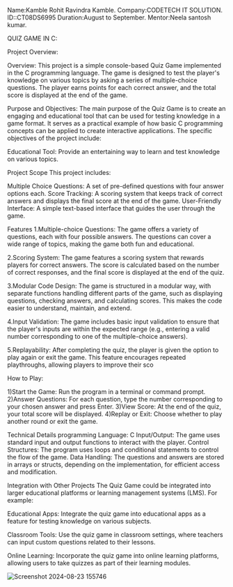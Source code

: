 Name:Kamble Rohit Ravindra Kamble.
Company:CODETECH IT SOLUTION.
ID::CT08DS6995
Duration:August to September.
Mentor:Neela santosh kumar.

QUIZ GAME IN C:

Project Overview:

Overview:
This project is a simple console-based Quiz Game implemented in the C programming language.
The game is designed to test the player's knowledge on various topics by asking a series of multiple-choice questions. 
The player earns points for each correct answer, and the total score is displayed at the end of the game.

Purpose and Objectives:
The main purpose of the Quiz Game is to create an engaging and educational tool that can be used for testing knowledge in a game format. It serves as a practical example of how basic C programming concepts can be applied to create interactive applications. The specific objectives of the project include:

Educational Tool: Provide an entertaining way to learn and test knowledge on various topics.

Project Scope
This project includes:

Multiple Choice Questions: A set of pre-defined questions with four answer options each.
Score Tracking: A scoring system that keeps track of correct answers and displays the final score at the end of the game.
User-Friendly Interface: A simple text-based interface that guides the user through the game.


Features
1.Multiple-choice Questions: The game offers a variety of questions, each with four possible answers.
The questions can cover a wide range of topics, making the game both fun and educational.

2.Scoring System: The game features a scoring system that rewards players for correct answers.
The score is calculated based on the number of correct responses, and the final score is displayed at the end of the quiz.

3.Modular Code Design: The game is structured in a modular way, with separate functions handling different parts of the game, such as displaying questions, checking answers, and calculating scores. 
This makes the code easier to understand, maintain, and extend.

4.Input Validation: The game includes basic input validation to ensure that the player's inputs are within the expected range (e.g., entering a valid number corresponding to one of the multiple-choice answers).

5.Replayability: After completing the quiz, the player is given the option to play again or exit the game.
This feature encourages repeated playthroughs, allowing players to improve their sco


How to Play:

1)Start the Game: Run the program in a terminal or command prompt.
2)Answer Questions: For each question, type the number corresponding to your chosen answer and press Enter.
3)View Score: At the end of the quiz, your total score will be displayed.
4)Replay or Exit: Choose whether to play another round or exit the game.

Technical Details
programming Language: C
Input/Output: The game uses standard input and output functions to interact with the player.
Control Structures: The program uses loops and conditional statements to control the flow of the game.
Data Handling: The questions and answers are stored in arrays or structs, depending on the implementation, for efficient access and modification.


Integration with Other Projects
The Quiz Game could be integrated into larger educational platforms or learning management systems (LMS). For example:

Educational Apps: Integrate the quiz game into educational apps as a feature for testing knowledge on various subjects.

Classroom Tools: Use the quiz game in classroom settings, where teachers can input custom questions related to their lessons.

Online Learning: Incorporate the quiz game into online learning platforms, allowing users to take quizzes as part of their learning modules.

![Screenshot 2024-08-23 155746](https://github.com/user-attachments/assets/22c5f330-8558-460c-af8e-0438aefd366d)





